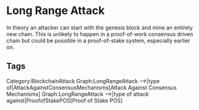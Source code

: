 # Long Range Attack

In theory an attacker can start with the genesis block and mine an entirely new chain. This is unlikely to happen in a proof-of-work consensus driven chain but could be possible in a proof-of-stake system, especially earlier on.

## Tags

Category:BlockchainAttack
Graph:LongRangeAttack -->|type of|AttackAgainstConsensusMechanisms[Attack Against Consensus Mechanisms]
Graph:LongRangeAttack -->|type of attack against|ProofofStakePOS[Proof of Stake POS]
